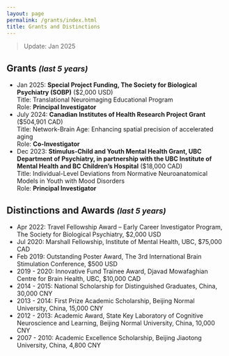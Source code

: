 ```yaml
---
layout: page
permalink: /grants/index.html
title: Grants and Distinctions
---
```


> Update: Jan 2025

## Grants <small><i>(last 5 years)</i></small>

- Jan 2025: **Special Project Funding, The Society for Biological Psychiatry (SOBP)** ($2,000 USD) <br> Title: Translational Neuroimaging Educational Program <br>Role: **Principal Investigator**<br>
- July 2024: **Canadian Institutes of Health Research Project Grant** ($504,901 CAD)<br> Title: Network-Brain Age: Enhancing spatial precision of accelerated aging <br>Role: **Co-Investigator**<br>
- Dec 2023: **Stimulus-Child and Youth Mental Health Grant, UBC Department of Psychiatry, in partnership with the UBC Institute of Mental Health and BC Children’s Hospital** ($18,000 CAD)<br>Title: Individual-Level Deviations from Normative Neuroanatomical Models in Youth with Mood Disorders <br>Role: **Principal Investigator**


## Distinctions and Awards <small><i>(last 5 years)</i></small>

- Apr 2022: Travel Fellowship Award – Early Career Investigator Program, The Society for Biological Psychiatry, $2,000 USD
- Jul 2020: Marshall Fellowship, Institute of Mental Health, UBC, $75,000 CAD
- Feb 2019: Outstanding Poster Award, The 3rd International Brain Stimulation Conference, $500 USD
- 2019 - 2020: Innovative Fund Trainee Award, Djavad Mowafaghian Centre for Brain Health, UBC, $10,000 CAD
- 2014 - 2015: National Scholarship for Distinguished Graduates, China, 30,000 CNY
- 2013 - 2014: First Prize Academic Scholarship, Beijing Normal University, China, 15,000 CNY
- 2012 - 2013: Academic Award, State Key Laboratory of Cognitive Neuroscience and Learning, Beijing Normal University, China, 10,000 CNY
- 2007 - 2010: Academic Excellence Scholarship, Beijing Jiaotong University, China, 4,800 CNY

<br>
